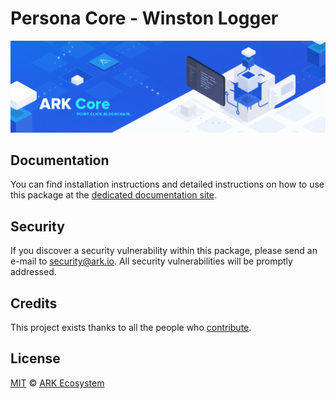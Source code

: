 # Persona Core - Winston Logger

<p align="center">
    <img src="https://raw.githubusercontent.com/ARKEcosystem/core/master/banner.png" />
</p>

## Documentation

You can find installation instructions and detailed instructions on how to use this package at the [dedicated documentation site](https://docs.ark.io/guidebook/core/plugins/optional/core-logger-winston.html).

## Security

If you discover a security vulnerability within this package, please send an e-mail to security@ark.io. All security vulnerabilities will be promptly addressed.

## Credits

This project exists thanks to all the people who [contribute](../../../../contributors).

## License

[MIT](LICENSE) © [ARK Ecosystem](https://ark.io)
